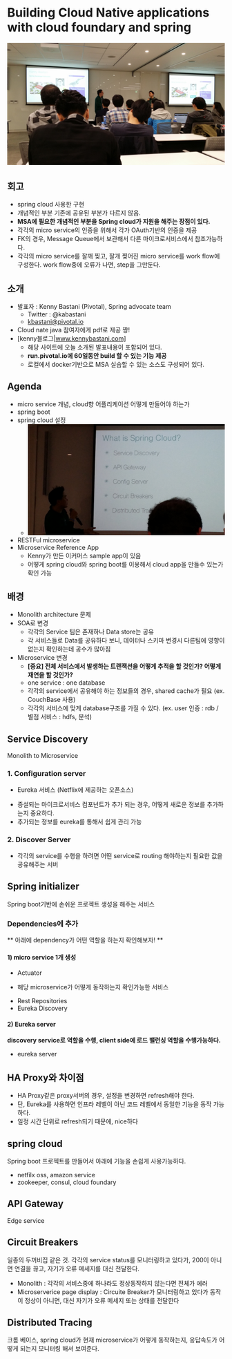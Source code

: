# Building Cloud Native applications with cloud foundary and spring
![](https://github.com/gregor77/conference/blob/master/2016/spring.io/spring_cloud1.jpg)

## 회고
* spring cloud 사용한 구현
* 개념적인 부분 기존에 공유된 부분가 다르지 않음.
* **MSA에 필요한 개념적인 부분을 Spring cloud가 지원을 해주는 장점이 있다.**
* 각각의 micro service의 인증을 위해서 각가 OAuth기반의 인증을 제공
* FK의 경우, Message Queue에서 보관해서 다른 마이크로서비스에서 참조가능하다.
* 각각의 micro service를 잘깨 찢고, 잘개 찢어진 micro service를 work flow에 구성한다.
work flow중에 오류가 나면, step을 그만둔다.

## 소개
* 발표자 : Kenny Bastani (Pivotal), Spring advocate team
  - Twitter : @kabastani
  - kbastani@pivotal.io
* Cloud nate java 참여자에게 pdf로 제공 짱!
* [kenny블로그|www.kennybastani.com]
  - 해당 사이트에 오늘 소개된 발표내용이 포함되어 있다.
  - **run.pivotal.io에 60일동안 build 할 수 있는 기능 제공**
  - 로컬에서 docker기반으로 MSA 실습할 수 있는 소스도 구성되어 있다.

## Agenda
* micro service 개념, cloud향 어플리케이션 어떻게 만들어야 하는가
* spring boot
* spring cloud 설정
  - ![](https://github.com/gregor77/conference/blob/master/2016/spring.io/spring_cloud2.jpg)
* RESTFul microservice
* Microservice Reference App
  - Kenny가 만든 이커머스 sample app이 있음
  - 어떻게 spring cloud와 spring boot를 이용해서 cloud app을 만들수 있는가 확인 가능

## 배경
* Monolith architecture 문제
* SOA로 변경
  - 각각의 Service 팀은 존재하나 Data store는 공유
  - 각 서비스들로 Data를 공유하다 보니, 데이터나 스키마 변경시 다른팀에 영향이 없는지 확인하는데 공수가 많아짐
* Microservice 변경
  - **[중요] 전체 서비스에서 발생하는 트랜잭션을 어떻게 추적을 할 것인가? 어떻게 재연을 할 것인가?**
  - one service : one database
  - 각각의 service에서 공유해야 하는 정보들의 경우, shared cache가 필요 (ex. CouchBase 사용)
  - 각각의 서비스에 맞게 database구조를 가질 수 있다. (ex. user 인증 : rdb / 별점 서비스 : hdfs, 분석)

## Service Discovery
Monolith to Microservice
### 1. Configuration server
* Eureka 서비스 (Netflix에 제공하는 오픈소스)
 - 증설되는 마이크로서비스 컴포넌트가 추가 되는 경우, 어떻게 새로운 정보를 추가하는지 중요하다.
 - 추가되는 정보를 eureka를 통해서 쉽게 관리 가능
### 2. Discover Server
* 각각의 service를 수행을 하려면 어떤 service로 routing 해야하는지 필요한 값을 공유해주는 서버

## Spring initializer
Spring boot기반에 손쉬운 프로젝트 생성을 해주는 서비스
### Dependencies에 추가
** 아래에 dependency가 어떤 역할을 하는지 확인해보자! **
#### 1) micro service 1개 생성
* Actuator
 - 해당 microservice가 어떻게 동작하는지 확인가능한 서비스
* Rest Repositories
* Eureka Discovery
#### 2) Eureka server
**discovery service로 역할을 수행, client side에 로드 밸런싱 역할을 수행가능하다.**
* eureka server

## HA Proxy와 차이점
* HA Proxy같은 proxy서버의 경우, 설정을 변경하면 refresh해야 한다.
* 단, Eureka를 사용하면 인프라 레벨이 아닌 코드 레벨에서 동일한 기능을 동작 가능하다.
* 일정 시간 단위로 refresh되기 때문에, nice하다

## spring cloud
Spring boot 프로젝트를 만들어서 아래에 기능을 손쉽게 사용가능하다.
* netfilx oss, amazon service
* zookeeper, consul, cloud foundary

## API Gateway
Edge service

## Circuit Breakers
일종의 두꺼비집 같은 것. 각각의 service status를 모니터링하고 있다가, 200이 아니면 연결을 끊고,
자기가 오류 메세지를 대신 전달한다.
* Monolith : 각각의 서비스중에 하나라도 정상동작하지 않는다면 전체가 에러
* Microserverice page display : Circuite Breaker가 모니터링하고 있다가 동작이 정상이 아니면, 대신 자기가 오류 메세지 또는 상태를 전달한다

## Distributed Tracing
크롬 베이스, spring cloud가 현재 microservice가 어떻게 동작하는지, 응답속도가 어떻게 되는지 모니터링 해서 보여준다.

